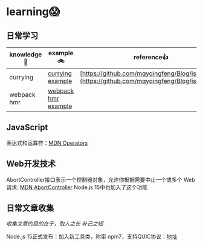 # learning😱

## 日常学习

| knowledge📖 | example🚲                                      | reference👍                                                                                    |
| ----------- | ---------------------------------------------- | ---------------------------------------------------------------------------------------------- |
| currying    | [currying example](./currying/currying.js)     | [https://github.com/mqyqingfeng/Blog/issues/42](https://github.com/mqyqingfeng/Blog/issues/42) |
| webpack hmr | [webpack hmr example](./webpack/hmr/README.md) |                                                                                                |

## JavaScript

表达式和运算符：[MDN Operators](https://developer.mozilla.org/zh-CN/docs/Web/JavaScript/Reference/Operators)

## Web开发技术

AbortController接口表示一个控制器对象，允许你根据需要中止一个或多个 Web请求: [MDN AbortController](https://developer.mozilla.org/zh-CN/docs/Web/API/FetchController)
  Node.js 15中也加入了这个功能

## 日常文章收集

*收集文章的目的在于，取人之长 补己之短*

Node.js 15正式发布：加入新工具类，附带 npm7，支持QUIC协议：[地址](https://mp.weixin.qq.com/s?__biz=MzUxNzk1MjQ0Ng==&mid=2247487309&idx=2&sn=e671b38f9ca86425c1961b5384e4e387&chksm=f991099ccee6808a0490cdf83835154cf0215e922532b599a8a534c21b25a980f40549bc4935&mpshare=1&scene=1&srcid=10224UHmSv4TTGqnDEfuqZCS&sharer_sharetime=1603329310491&sharer_shareid=c5c1787a60eae170a730646d809a4be3&key=573aef4c1f9b4b5f9638c3617e0f5496b40ceb88b36f3edfcf0a71aefb65ca1293c181e3fe864d909ec417172f83099becf567b54f74ca9762ff9c0351498687d6194485abb136cf906e73713b4c16c7b5310cf1250124b99d717ff1093111e3b519bb95b394aebc7abcdff1ae7859d3ac7d522a7b3d3a78b6ef9cd99925d477&ascene=1&uin=MzQzMTkwNjc5&devicetype=Windows+10+x64&version=6300002f&lang=zh_CN&exportkey=A1qJLrRob8BSB5BQi8WAymE%3D&pass_ticket=ff%2BdKcGHXkMhMRIqxqDrvTH7UiygINehS8DQBJeymdsWyhCKmbIuZ0ZrpZCWTDSz&wx_header=0)
